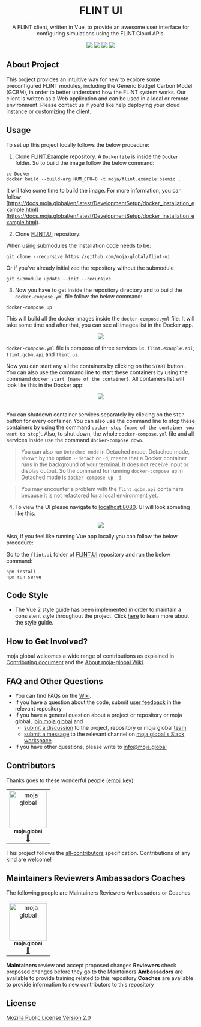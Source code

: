 <div align="center">
<h1>FLINT UI</h1>
<p>
A FLINT client, written in Vue, to provide an awesome user interface for configuring simulations using the FLINT.Cloud APIs.
</p>
<a href="#contributors"><img src="https://img.shields.io/badge/all_contributors-1-74e8a3.svg?style=flat-square" /></a>
<a href="https://github.com/moja-global/FLINT-UI/network/members"><img src="https://img.shields.io/github/forks/moja-global/FLINT-UI?color=74e8a3&style=flat-square" /></a>
<a href="https://github.com/moja-global/FLINT-UI/stargazers"><img src="https://img.shields.io/github/stars/moja-global/FLINT-UI?color=74e8a3&style=flat-square" /></a>
<a href="https://github.com/moja-global/FLINT-UI/blob/master/LICENSE"><img src="https://img.shields.io/github/license/moja-global/FLINT-UI?color=74e8a3&style=flat-square" /></a>
</div>

## About Project

This project provides an intuitive way for new to explore some preconfigured FLINT modules, including the Generic Budget Carbon Model (GCBM), in order to better understand how the FLINT system works. Our client is written as a Web application and can be used in a local or remote environment. Please contact us if you'd like help deploying your cloud instance or customizing the client.

## Usage

To set up this project locally follows the below procedure:

1. Clone [FLINT.Example](https://github.com/moja-global/FLINT.Example) repository. A `Dockerfile` is inside the `Docker` folder. So to build the image follow the below command:

```shell
cd Docker
docker build --build-arg NUM_CPU=8 -t moja/flint.example:bionic .
```

It will take some time to build the image. For more information, you can follow [https://docs.moja.global/en/latest/DevelopmentSetup/docker_installation_example.html](https://docs.moja.global/en/latest/DevelopmentSetup/docker_installation_example.html).

2. Clone [FLINT.UI](https://github.com/moja-global/FLINT-UI) repository:

When using submodules the installation code needs to be:

```shell
git clone --recursive https://github.com/moja-global/flint-ui
```

Or if you've already initialized the repository without the submodule

```shell
git submodule update --init --recursive
```

3. Now you have to get inside the repository directory and to build the `docker-compose.yml` file follow the below command:

```shell
docker-compose up
```

This will build all the docker images inside the `docker-compose.yml` file. It will take some time and after that, you can see all images list in the Docker app.

<div align="center">
<img src="assets/docker-images.jpg">
</div>

`docker-compose.yml` file is compose of three services i.e. `flint.example.api`, `flint.gcbm.api` and `flint.ui`.

Now you can start any all the containers by clicking on the `START` button. You can also use the command line to start these containers by using the command `docker start {name of the container}`. All containers list will look like this in the Docker app:

<div align="center">
<img src="assets/docker-containers.jpg">
</div>

<br />

You can shutdown container services separately by clicking on the `STOP` button for every container. You can also use the command line to stop these containers by using the command `docker stop {name of the container you want to stop}`. Also, to shut down, the whole `docker-compose.yml` file and all services inside use the command `docker-compose down`.

> You can also run `Detached mode` in Detached mode. Detached mode, shown by the option `--detach` or `-d`, means that a Docker container runs in the background of your terminal. It does not receive input or display output. So the command for running `docker-compose up` in Detached mode is `docker-compose up -d`.

> You may encounter a problem with the `flint.gcbm.api` containers because it is not refactored for a local environment yet.

4. To view the UI please navigate to [localhost:8080](http://localhost:8080/). UI will look someting like this:

<div align="center">
<img src="assets/dashboard.jpg">
</div>

Also, if you feel like running Vue app locally you can follow the below procedure:

Go to the `flint.ui` folder of [FLINT.UI](https://github.com/moja-global/FLINT-UI) repository and run the below command:

```shell
npm install
npm run serve
```

## Code Style

- The Vue 2 style guide has been implemented in order to maintain a consistent style throughout the project. Click [here](https://vuejs.org/v2/style-guide/) to learn more about the style guide.

## How to Get Involved?

moja global welcomes a wide range of contributions as explained in [Contributing document](https://github.com/moja-global/About-moja-global/blob/master/CONTRIBUTING.md) and the [About moja-global Wiki](https://github.com/moja-global/.github/wiki).

## FAQ and Other Questions

- You can find FAQs on the [Wiki](https://github.com/moja.global/.github/wiki).
- If you have a question about the code, submit [user feedback](https://github.com/moja-global/About-moja-global/blob/master/Contributing/How-to-Provide-User-Feedback.md) in the relevant repository
- If you have a general question about a project or repository or moja global, [join moja global](https://github.com/moja-global/About-moja-global/blob/master/Contributing/How-to-Join-moja-global.md) and
  - [submit a discussion](https://help.github.com/en/articles/about-team-discussions) to the project, repository or moja global [team](https://github.com/orgs/moja-global/teams)
  - [submit a message](https://get.slack.help/hc/en-us/categories/200111606#send-messages) to the relevant channel on [moja global's Slack workspace](mojaglobal.slack.com).
- If you have other questions, please write to info@moja.global

## Contributors

Thanks goes to these wonderful people ([emoji key](https://allcontributors.org/docs/en/emoji-key)):

<!-- ALL-CONTRIBUTORS-LIST:START - Do not remove or modify this section -->
<!-- prettier-ignore -->
<table><tr><td align="center"><a href="http://moja.global"><img src="https://avatars1.githubusercontent.com/u/19564969?v=4" width="100px;" alt="moja global"/><br /><sub><b>moja global</b></sub></a><br /><a href="#projectManagement-moja-global" title="Project Management">📆</a></td></tr></table>

<!-- ALL-CONTRIBUTORS-LIST:END -->

This project follows the [all-contributors](https://github.com/all-contributors/all-contributors) specification. Contributions of any kind are welcome!

## Maintainers Reviewers Ambassadors Coaches

The following people are Maintainers Reviewers Ambassadors or Coaches

<table><tr><td align="center"><a href="http://moja.global"><img src="https://avatars1.githubusercontent.com/u/19564969?v=4" width="100px;" alt="moja global"/><br /><sub><b>moja global</b></sub></a><br /><a href="#projectManagement-moja-global" title="Project Management">📆</a></td></tr></table>

**Maintainers** review and accept proposed changes
**Reviewers** check proposed changes before they go to the Maintainers
**Ambassadors** are available to provide training related to this repository
**Coaches** are available to provide information to new contributors to this repository

## License

[Mozilla Public License Version 2.0](https://github.com/moja-global/FLINT-UI/blob/master/LICENSE)
